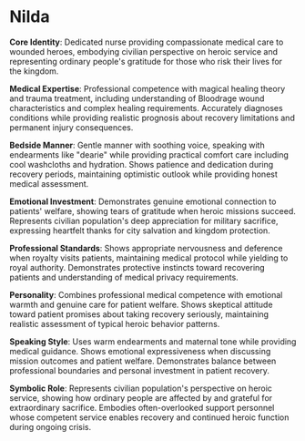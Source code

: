 # Nilda

**Core Identity**: Dedicated nurse providing compassionate medical care to wounded heroes, embodying civilian perspective on heroic service and representing ordinary people's gratitude for those who risk their lives for the kingdom.

**Medical Expertise**: Professional competence with magical healing theory and trauma treatment, including understanding of Bloodrage wound characteristics and complex healing requirements. Accurately diagnoses conditions while providing realistic prognosis about recovery limitations and permanent injury consequences.

**Bedside Manner**: Gentle manner with soothing voice, speaking with endearments like "dearie" while providing practical comfort care including cool washcloths and hydration. Shows patience and dedication during recovery periods, maintaining optimistic outlook while providing honest medical assessment.

**Emotional Investment**: Demonstrates genuine emotional connection to patients' welfare, showing tears of gratitude when heroic missions succeed. Represents civilian population's deep appreciation for military sacrifice, expressing heartfelt thanks for city salvation and kingdom protection.

**Professional Standards**: Shows appropriate nervousness and deference when royalty visits patients, maintaining medical protocol while yielding to royal authority. Demonstrates protective instincts toward recovering patients and understanding of medical privacy requirements.

**Personality**: Combines professional medical competence with emotional warmth and genuine care for patient welfare. Shows skeptical attitude toward patient promises about taking recovery seriously, maintaining realistic assessment of typical heroic behavior patterns.

**Speaking Style**: Uses warm endearments and maternal tone while providing medical guidance. Shows emotional expressiveness when discussing mission outcomes and patient welfare. Demonstrates balance between professional boundaries and personal investment in patient recovery.

**Symbolic Role**: Represents civilian population's perspective on heroic service, showing how ordinary people are affected by and grateful for extraordinary sacrifice. Embodies often-overlooked support personnel whose competent service enables recovery and continued heroic function during ongoing crisis.
